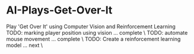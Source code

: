 # AI-Plays-Get-Over-It
Play 'Get Over It' using Computer Vision and Reinforcement Learning
TODO: marking player position using vision ... complete \\
TODO: automate mouse movement ... complete \\
TODO: Create a reinforcement learning model ... next \\
